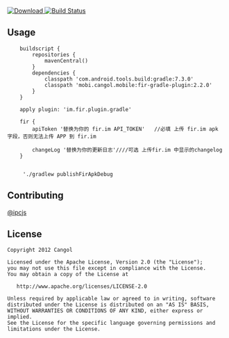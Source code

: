 [![Download](https://api.bintray.com/packages/cangol/maven/fir-gradle-plugin/images/download.svg) ](https://bintray.com/cangol/maven/fir-gradle-plugin/_latestVersion)
[![Build Status](https://travis-ci.org/Cangol/fir-gradle-plugin.svg?branch=master)](https://travis-ci.org/Cangol/fir-gradle-plugin)


Usage
-----------
        buildscript {
            repositories {
                mavenCentral()
            }
            dependencies {
                classpath 'com.android.tools.build:gradle:7.3.0'
                classpath 'mobi.cangol.mobile:fir-gradle-plugin:2.2.0'
            }
        }

        apply plugin: 'im.fir.plugin.gradle'
        
        fir {
            apiToken '替换为你的 fir.im API_TOKEN'   //必填 上传 fir.im apk 字段，否则无法上传 APP 到 fir.im
 
            changeLog '替换为你的更新日志'////可选 上传fir.im 中显示的changelog
        }
                
                
         './gradlew publishFirApkDebug

Contributing
-----------
[@ipcjs](https://github.com/ipcjs)

License
-----------

    Copyright 2012 Cangol

    Licensed under the Apache License, Version 2.0 (the "License");
    you may not use this file except in compliance with the License.
    You may obtain a copy of the License at

       http://www.apache.org/licenses/LICENSE-2.0

    Unless required by applicable law or agreed to in writing, software
    distributed under the License is distributed on an "AS IS" BASIS,
    WITHOUT WARRANTIES OR CONDITIONS OF ANY KIND, either express or implied.
    See the License for the specific language governing permissions and
    limitations under the License.
